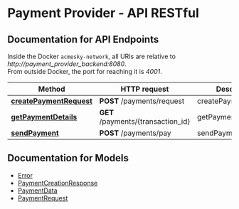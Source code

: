 # Payment Provider - API RESTful

<a name="documentation-for-api-endpoints"></a>
## Documentation for API Endpoints

Inside the Docker `acmesky-network`, all URIs are relative to *http://payment_provider_backend:8080*.  
From outside Docker, the port for reaching it is *4001*.

Method | HTTP request | Description
------------- | ------------- | -------------
[**createPaymentRequest**](Apis/DefaultApi.md#createpaymentrequest) | **POST** /payments/request | createPaymentRequest
[**getPaymentDetails**](Apis/DefaultApi.md#getpaymentdetails) | **GET** /payments/{transaction_id} | getPaymentDetails
[**sendPayment**](Apis/DefaultApi.md#sendpayment) | **POST** /payments/pay | sendPayment


<a name="documentation-for-models"></a>
## Documentation for Models

 - [Error](Models/Error.md)
 - [PaymentCreationResponse](Models/PaymentCreationResponse.md)
 - [PaymentData](Models/PaymentData.md)
 - [PaymentRequest](Models/PaymentRequest.md)